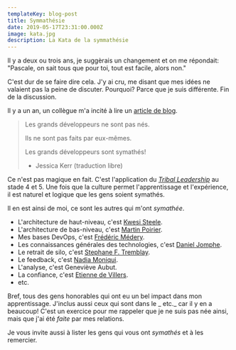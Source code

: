 ```yaml
---
templateKey: blog-post
title: Symmathésie
date: 2019-05-17T23:31:00.000Z
image: kata.jpg
description: La Kata de la symmathésie
---
```

Il y a deux ou trois ans, je suggèrais un changement et on me répondait:
"Pascale, on sait tous que pour toi, tout est facile, alors non."

C'est dur de se faire dire cela. J'y ai cru, me disant que mes idées ne valaient pas la peine de discuter. Pourquoi?
Parce que je suis différente. Fin de la discussion.

Il y a un an, un collègue m'a incité à lire
un [article de blog](https://the-composition.com/the-origins-of-opera-and-the-future-of-programming-bcdaf8fbe960).

> Les grands développeurs ne sont pas nés.
>
> Ils ne sont pas faits par eux-mêmes.
>
> Les grands développeurs sont symathés!
>
> - Jessica Kerr (traduction libre)

Ce n'est pas magique en fait. C'est l'application du [_Tribal Leadership_](https://www.triballeadership.net/) au stade 4
et 5. Une fois que la culture permet l'apprentissage et l'expérience, il est naturel et logique que les gens soient
symathés.

Il en est ainsi de moi, ce sont les autres qui m'ont _symathée_.

- L'architecture de haut-niveau, c'est [Kwesi Steele](https://www.linkedin.com/in/kwesisteele/).
- L'architecture de bas-niveau, c'est [Martin Poirier](https://www.linkedin.com/in/mpoiriert/).
- Mes bases DevOps, c'est [Frédéric Médery](https://www.linkedin.com/in/fredericmedery/).
- Les connaissances générales des technologies, c'est [Daniel Jomphe](https://www.linkedin.com/in/danieljomphe/).
- Le retrait de silo, c'est [Stephane F. Tremblay](https://www.linkedin.com/in/stephane-f-tremblay-43a27b/).
- Le feedback, c'est [Nadia Moniqui](https://www.linkedin.com/in/moniqui-nadia-24219142/).
- L'analyse, c'est Geneviève Aubut.
- La confiance, c'est [Etienne de Villers](https://www.linkedin.com/in/edevillers/).
- etc.

Bref, tous des gens honorables qui ont eu un bel impact dans mon apprentissage. J'inclus aussi ceux qui sont dans le _
etc._ car il y en a beaucoup!
C'est un exercice pour me rappeler que je ne suis pas née ainsi, mais que j'ai été _faite_ par mes relations.

Je vous invite aussi à lister les gens qui vous ont _symathés_ et à les remercier.
